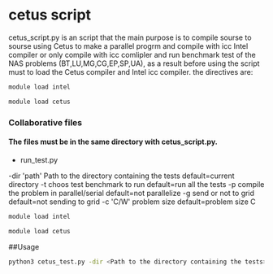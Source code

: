 # cetus script

cetus_script.py is an script that the main purpose is to compile sourse to sourse using Cetus to make a parallel progrm and compile with icc Intel compiler or only compile with icc comlipler and run benchmark test of the NAS problems (BT,LU,MG,CG,EP,SP,UA), 
as a result before using the script must to load the Cetus compiler and Intel icc compiler.
the directives are:
```bash
module load intel

module load cetus
```
### Collaborative files
#### The files must be in the same directory with cetus_script.py.
* run_test.py

-dir 'path'	           	Path to the directory containing the tests   	default=current directory
-t <benchmark test>
    choos	test benchmark to run				default=run all the tests
-p			   	  compile the problem in parallel/serial     	default=not parallelize
-g			   	  send or not to grid     			default=not sending to grid
-c 'C/W' 		   	problem size 					default=problem size C


```bash
module load intel

module load cetus
```

##Usage
```bash
python3 cetus_test.py -dir <Path to the directory containing the tests> -t <test name to run> -p <turn on cetus complie> -g <send to the grid to run> 
```

